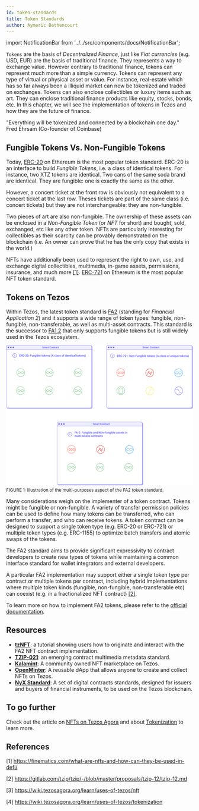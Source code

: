 ```yaml
---
id: token-standards
title: Token Standards
author: Aymeric Bethencourt
---
```


import NotificationBar from '../../src/components/docs/NotificationBar';

`Tokens` are the basis of _Decentralized Finance_, just like _Fiat currencies_ (e.g. USD, EUR) are the basis of traditional finance. They represents a way to exchange value. However contrary to traditional finance, tokens can represent much more than a simple currency. Tokens can represent any type of virtual or physical asset or value. For instance, real-estate which has so far always been a illiquid market can now be tokenized and traded on exchanges. Tokens can also enclose collectibles or luxury items such as art. They can enclose traditional finance products like equity, stocks, bonds, etc. In this chapter, we will see the implementation of tokens in Tezos and how they are the future of finance.

<NotificationBar>
  <p>"Everything will be tokenized and connected by a blockchain one day."
  <br />Fred Ehrsam (Co-founder of Coinbase)</p>
</NotificationBar>

## Fungible Tokens Vs. Non-Fungible Tokens
Today, [ERC-20](https://ethereum.org/en/developers/docs/standards/tokens/) on Ethereum is the most popular token standard. ERC-20 is an interface to build _Fungible Tokens_, i.e. a class of identical tokens. For instance, two XTZ tokens are identical. Two cans of the same soda brand are identical. They are fungible: one is exactly the same as the other.

However, a concert ticket at the front row is obviously not equivalent to a concert ticket at the last row. Theses tickets are part of the same class (i.e. concert tickets) but they are not interchangeable: they are non-fungible. 

Two pieces of art are also non-fungible. The ownership of these assets can be enclosed in a _Non-Fungible Token_ (or _NFT_ for short) and bought, sold, exchanged, etc like any other token. NFTs are particularly interesting for collectibles as their scarcity can be provably demonstrated on the blockchain (i.e. An owner can prove that he has the only copy that exists in the world.)

NFTs have additionally been used to represent the right to own, use, and exchange digital collectibles, multimedia, in-game assets, permissions, insurance, and much more [[1]](/defi/token-standards#references). [ERC-721](https://ethereum.org/en/developers/docs/standards/tokens/) on Ethereum is the most popular NFT token standard.

## Tokens on Tezos
Within Tezos, the latest token standard is [FA2](https://gitlab.com/tzip/tzip/-/blob/master/proposals/tzip-12/tzip-12.md) (standing for _Financial Application 2_) and it supports a wide range of token types: fungible, non-fungible, non-transferable, as well as multi-asset contracts. This standard is the successor to [FA1.2](https://assets.tqtezos.com/docs/token-contracts/fa12/1-fa12-intro/) that only supports fungible tokens but is still widely used in the Tezos ecosystem.

![](../../static/img/defi/tokens.svg)
<small className="figure">FIGURE 1: Illustration of the multi-purposes aspect of the FA2 token standard.</small>

Many considerations weigh on the implementer of a token contract. Tokens might be fungible or non-fungible. A variety of transfer permission policies can be used to define how many tokens can be transferred, who can perform a transfer, and who can receive tokens. A token contract can be designed to support a single token type (e.g. ERC-20 or ERC-721) or multiple token types (e.g. ERC-1155) to optimize batch transfers and atomic swaps of the tokens.

The FA2 standard aims to provide significant expressivity to contract developers to create new types of tokens while maintaining a common interface standard for wallet integrators and external developers.

A particular FA2 implementation may support either a single token type per contract or multiple tokens per contract, including hybrid implementations where multiple token kinds (fungible, non-fungible, non-transferable etc) can coexist (e.g. in a fractionalized NFT contract) [[2]](/defi/token-standards#references).

To learn more on how to implement FA2 tokens, please refer to the [official documentation](https://gitlab.com/tzip/tzip/-/blob/master/proposals/tzip-12/tzip-12.md).

## Resources
- **[tzNFT](https://github.com/tqtezos/nft-tutorial)**: a tutorial showing users how to originate and interact with the FA2 NFT contract implementation.
- **[TZIP-021](https://gitlab.com/tzip/tzip/-/blob/tzip-21-spec/proposals/tzip-21/tzip-21.md)**: an emerging contract multimedia metadata standard.
- **[Kalamint](https://kalamint.io/)**: A community owned NFT marketplace on Tezos.
- **[OpenMinter](https://github.com/tqtezos/minter)**: A reusable dApp that allows anyone to create and collect NFTs on Tezos.
- **[NyX Standard](https://gitlab.com/equisafe/nyx)**: A set of digital contracts standards, designed for issuers and buyers of financial instruments, to be used on the Tezos blockchain.

## To go further
Check out the article on [NFTs on Tezos Agora](https://wiki.tezosagora.org/learn/uses-of-tezos/nft) and about [Tokenization](https://wiki.tezosagora.org/learn/uses-of-tezos/tokenization) to learn more.

## References

[1] https://finematics.com/what-are-nfts-and-how-can-they-be-used-in-defi/

[2] https://gitlab.com/tzip/tzip/-/blob/master/proposals/tzip-12/tzip-12.md

[3] https://wiki.tezosagora.org/learn/uses-of-tezos/nft

[4] https://wiki.tezosagora.org/learn/uses-of-tezos/tokenization
